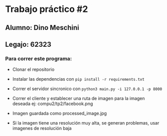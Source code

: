 # Trabajo práctico #2

## Alumno: Dino Meschini
## Legajo: 62323

### Para correr este programa:

- Clonar el repositorio
- Instalar las dependencias con `pip install -r requirements.txt`
- Correr el servidor sincronico con `python3 main.py -i 127.0.0.1 -p 8000`
- Correr el cliente y establecer una ruta de imagen para la imagen deseada ej: compu2/tp2/facebook.png
- Imagen guardada como processed_image.jpg

- Si la imagen tiene una resolución muy alta, se generan problemas, usar imagenes de resolución baja 